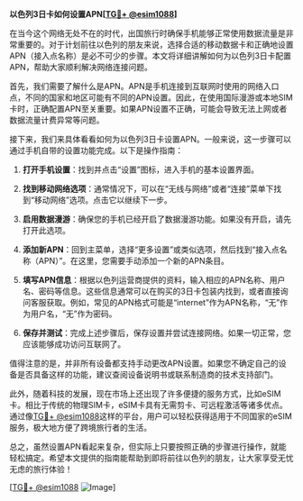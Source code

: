 **以色列3日卡如何设置APN[[TG💪+ @esim1088](https://t.me/s/esim1088)]**

在当今这个网络无处不在的时代，出国旅行时确保手机能够正常使用数据流量是非常重要的。对于计划前往以色列的朋友来说，选择合适的移动数据卡和正确地设置APN（接入点名称）是必不可少的步骤。本文将详细讲解如何为以色列3日卡配置APN，帮助大家顺利解决网络连接问题。

首先，我们需要了解什么是APN。APN是手机连接到互联网时使用的网络入口点，不同的国家和地区可能有不同的APN设置。因此，在使用国际漫游或本地SIM卡时，正确配置APN至关重要。如果APN设置不正确，可能会导致无法上网或者数据流量计费异常等问题。

接下来，我们来具体看看如何为以色列3日卡设置APN。一般来说，这一步骤可以通过手机自带的设置功能完成。以下是操作指南：

1. **打开手机设置**：找到并点击“设置”图标，进入手机的基本设置界面。
   
2. **找到移动网络选项**：通常情况下，可以在“无线与网络”或者“连接”菜单下找到“移动网络”选项。点击它以继续下一步。

3. **启用数据漫游**：确保您的手机已经开启了数据漫游功能。如果没有开启，请先打开此选项。

4. **添加新APN**：回到主菜单，选择“更多设置”或类似选项，然后找到“接入点名称（APN）”。在这里，您需要手动添加一个新的APN条目。

5. **填写APN信息**：根据以色列运营商提供的资料，输入相应的APN名称、用户名、密码等信息。这些信息通常可以在购买的3日卡包装内找到，或者直接询问客服获取。例如，常见的APN格式可能是“internet”作为APN名称，“无”作为用户名，“无”作为密码。

6. **保存并测试**：完成上述步骤后，保存设置并尝试连接网络。如果一切正常，您应该能够成功访问互联网了。

值得注意的是，并非所有设备都支持手动更改APN设置。如果您不确定自己的设备是否具备这样的功能，建议查阅设备说明书或联系制造商的技术支持部门。

此外，随着科技的发展，现在市场上还出现了许多便捷的服务方式，比如eSIM卡。相比于传统的物理SIM卡，eSIM卡具有无需剪卡、可远程激活等诸多优点。通过像[TG💪+ @esim1088](https://t.me/s/esim1088)这样的平台，用户可以轻松获得适用于不同国家的eSIM服务，极大地方便了跨境旅行者的生活。

总之，虽然设置APN看起来复杂，但实际上只要按照正确的步骤进行操作，就能轻松搞定。希望本文提供的指南能帮助到即将前往以色列的朋友，让大家享受无忧无虑的旅行体验！

[[TG💪+ @esim1088](https://t.me/s/esim1088) ![Image](https://i.postimg.cc/4NQfJmqS/Snipaste-2025-05-13-00-14-12.png)]